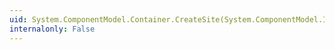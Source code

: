 ```yaml
---
uid: System.ComponentModel.Container.CreateSite(System.ComponentModel.IComponent,System.String)
internalonly: False
---
```


